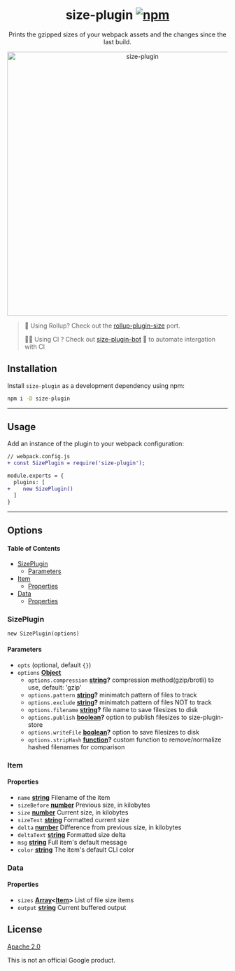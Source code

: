 <p align="center">
  <h1 align="center">
    size-plugin
    <a href="https://www.npmjs.org/package/size-plugin"><img src="https://img.shields.io/npm/v/size-plugin.svg?style=flat" alt="npm"></a>
  </h1>
</p>

<p align="center">
  Prints the gzipped sizes of your webpack assets and the changes since the last build.
</p>

<p align="center">
  <img src="https://i.imgur.com/3bWBrJm.png" width="602" alt="size-plugin">
</p>

> 🙋 Using Rollup? Check out the [rollup-plugin-size](https://github.com/luwes/rollup-plugin-size) port.
>
> 🙋‍♂ Using CI ? Check out [size-plugin-bot](https://github.com/kuldeepkeshwar/size-plugin-bot) 🤖 to automate intergation with CI

## Installation

Install `size-plugin` as a development dependency using npm:

```sh
npm i -D size-plugin
```

* * *

## Usage

Add an instance of the plugin to your webpack configuration:

```diff
// webpack.config.js
+ const SizePlugin = require('size-plugin');

module.exports = {
  plugins: [
+    new SizePlugin()
  ]
}
```

* * *

## Options

<!-- Generated by documentation.js. Update this documentation by updating the source code. -->

#### Table of Contents

-   [SizePlugin](#sizeplugin)
    -   [Parameters](#parameters)
-   [Item](#item)
    -   [Properties](#properties)
-   [Data](#data)
    -   [Properties](#properties-1)

### SizePlugin

`new SizePlugin(options)`

#### Parameters

-   `opts`   (optional, default `{}`)
-   `options` **[Object](https://developer.mozilla.org/docs/Web/JavaScript/Reference/Global_Objects/Object)** 
    -   `options.compression` **[string](https://developer.mozilla.org/docs/Web/JavaScript/Reference/Global_Objects/String)?** compression method(gzip/brotli) to use, default: 'gzip'
    -   `options.pattern` **[string](https://developer.mozilla.org/docs/Web/JavaScript/Reference/Global_Objects/String)?** minimatch pattern of files to track
    -   `options.exclude` **[string](https://developer.mozilla.org/docs/Web/JavaScript/Reference/Global_Objects/String)?** minimatch pattern of files NOT to track
    -   `options.filename` **[string](https://developer.mozilla.org/docs/Web/JavaScript/Reference/Global_Objects/String)?** file name to save filesizes to disk
    -   `options.publish` **[boolean](https://developer.mozilla.org/docs/Web/JavaScript/Reference/Global_Objects/Boolean)?** option to publish filesizes to size-plugin-store
    -   `options.writeFile` **[boolean](https://developer.mozilla.org/docs/Web/JavaScript/Reference/Global_Objects/Boolean)?** option to save filesizes to disk
    -   `options.stripHash` **[function](https://developer.mozilla.org/docs/Web/JavaScript/Reference/Statements/function)?** custom function to remove/normalize hashed filenames for comparison

### Item

#### Properties

-   `name` **[string](https://developer.mozilla.org/docs/Web/JavaScript/Reference/Global_Objects/String)** Filename of the item
-   `sizeBefore` **[number](https://developer.mozilla.org/docs/Web/JavaScript/Reference/Global_Objects/Number)** Previous size, in kilobytes
-   `size` **[number](https://developer.mozilla.org/docs/Web/JavaScript/Reference/Global_Objects/Number)** Current size, in kilobytes
-   `sizeText` **[string](https://developer.mozilla.org/docs/Web/JavaScript/Reference/Global_Objects/String)** Formatted current size
-   `delta` **[number](https://developer.mozilla.org/docs/Web/JavaScript/Reference/Global_Objects/Number)** Difference from previous size, in kilobytes
-   `deltaText` **[string](https://developer.mozilla.org/docs/Web/JavaScript/Reference/Global_Objects/String)** Formatted size delta
-   `msg` **[string](https://developer.mozilla.org/docs/Web/JavaScript/Reference/Global_Objects/String)** Full item's default message
-   `color` **[string](https://developer.mozilla.org/docs/Web/JavaScript/Reference/Global_Objects/String)** The item's default CLI color

### Data

#### Properties

-   `sizes` **[Array](https://developer.mozilla.org/docs/Web/JavaScript/Reference/Global_Objects/Array)&lt;[Item](#item)>** List of file size items
-   `output` **[string](https://developer.mozilla.org/docs/Web/JavaScript/Reference/Global_Objects/String)** Current buffered output

## License

[Apache 2.0](LICENSE)

This is not an official Google product.
